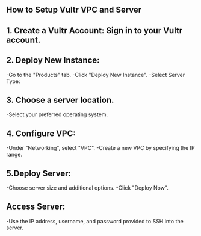 ## How to Setup Vultr VPC and Server ##

## 1. Create a Vultr Account: Sign in to your Vultr account.

## 2. Deploy New Instance:

-Go to the "Products" tab.
-Click "Deploy New Instance".
-Select Server Type:

## 3. Choose a server location.
-Select your preferred operating system.

## 4. Configure VPC:

-Under "Networking", select "VPC".
-Create a new VPC by specifying the IP range.

## 5.Deploy Server:

-Choose server size and additional options.
-Click "Deploy Now".

## Access Server:
-Use the IP address, username, and password provided to SSH into the server.
